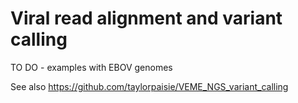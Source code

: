 # Viral read alignment and variant calling

TO DO - examples with EBOV genomes

See also https://github.com/taylorpaisie/VEME_NGS_variant_calling
